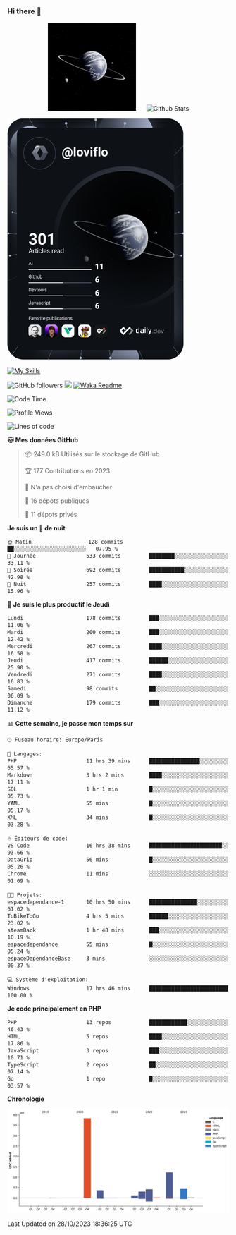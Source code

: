 ### Hi there 👋

<p align="center">
  <img src="https://github.com/Loviflo/Loviflo/blob/main/img/portrait.jpg" alt="Loviflo" height="200" style="margin-right: 20px"/>
  <img src="https://github-readme-stats.vercel.app/api?username=Loviflo&show_icons=true&theme=graywhite" alt="Github Stats" />
</p>

<a href="https://app.daily.dev/loviflo"><img src="https://github.com/loviflo/loviflo/blob/main/devcard.svg" width="400" alt="Loviflo's Dev Card"/></a>


[![My Skills](https://skillicons.dev/icons?i=php,laravel,symfony,mysql,js,ts,html,css,sass,angular,docker,webpack,vscode,figma,git,github,gitlab)](https://skillicons.dev)


![GitHub followers](https://img.shields.io/github/followers/Loviflo?label=Follow&style=social)
![](https://visitor-badge.glitch.me/badge?page_id=Loviflo.Loviflo)
[![Waka Readme](https://github.com/Loviflo/Loviflo/actions/workflows/update-stats.yml/badge.svg)](https://github.com/Loviflo/Loviflo/actions/workflows/update-stats.yml)

<!--START_SECTION:waka-->
![Code Time](http://img.shields.io/badge/Code%20Time-1%2C570%20hrs%2034%20mins-blue)

![Profile Views](http://img.shields.io/badge/Vues%20du%20profil-0-blue)

![Lines of code](https://img.shields.io/badge/Depuis%20Hello%20World%2C%20j%27ai%20%C3%A9crit-6.7%20million%20Lignes%20de%20code-blue)

**🐱 Mes données GitHub** 

> 📦 249.0 kB Utilisés sur le stockage de GitHub 
 > 
> 🏆 177 Contributions en 2023
 > 
> 🚫 N'a pas choisi d'embaucher
 > 
> 📜 16 dépots publiques 
 > 
> 🔑 11 dépots privés 
 > 
**Je suis un 🦉 de nuit** 

```text
🌞 Matin                  128 commits         ██░░░░░░░░░░░░░░░░░░░░░░░   07.95 % 
🌆 Journée                533 commits         ████████░░░░░░░░░░░░░░░░░   33.11 % 
🌃 Soirée                 692 commits         ███████████░░░░░░░░░░░░░░   42.98 % 
🌙 Nuit                   257 commits         ████░░░░░░░░░░░░░░░░░░░░░   15.96 % 
```
📅 **Je suis le plus productif le Jeudi** 

```text
Lundi                    178 commits         ███░░░░░░░░░░░░░░░░░░░░░░   11.06 % 
Mardi                    200 commits         ███░░░░░░░░░░░░░░░░░░░░░░   12.42 % 
Mercredi                 267 commits         ████░░░░░░░░░░░░░░░░░░░░░   16.58 % 
Jeudi                    417 commits         ██████░░░░░░░░░░░░░░░░░░░   25.90 % 
Vendredi                 271 commits         ████░░░░░░░░░░░░░░░░░░░░░   16.83 % 
Samedi                   98 commits          ██░░░░░░░░░░░░░░░░░░░░░░░   06.09 % 
Dimanche                 179 commits         ███░░░░░░░░░░░░░░░░░░░░░░   11.12 % 
```


📊 **Cette semaine, je passe mon temps sur** 

```text
🕑︎ Fuseau horaire: Europe/Paris

💬 Langages: 
PHP                      11 hrs 39 mins      ████████████████░░░░░░░░░   65.57 % 
Markdown                 3 hrs 2 mins        ████░░░░░░░░░░░░░░░░░░░░░   17.11 % 
SQL                      1 hr 1 min          █░░░░░░░░░░░░░░░░░░░░░░░░   05.73 % 
YAML                     55 mins             █░░░░░░░░░░░░░░░░░░░░░░░░   05.17 % 
XML                      34 mins             █░░░░░░░░░░░░░░░░░░░░░░░░   03.28 % 

🔥 Éditeurs de code: 
VS Code                  16 hrs 38 mins      ███████████████████████░░   93.66 % 
DataGrip                 56 mins             █░░░░░░░░░░░░░░░░░░░░░░░░   05.26 % 
Chrome                   11 mins             ░░░░░░░░░░░░░░░░░░░░░░░░░   01.09 % 

🐱‍💻 Projets: 
espacedependance-1       10 hrs 50 mins      ███████████████░░░░░░░░░░   61.02 % 
ToBikeToGo               4 hrs 5 mins        ██████░░░░░░░░░░░░░░░░░░░   23.02 % 
steamBack                1 hr 48 mins        ███░░░░░░░░░░░░░░░░░░░░░░   10.19 % 
espacedependance         55 mins             █░░░░░░░░░░░░░░░░░░░░░░░░   05.24 % 
espaceDependanceBase     3 mins              ░░░░░░░░░░░░░░░░░░░░░░░░░   00.37 % 

💻 Système d'exploitation: 
Windows                  17 hrs 46 mins      █████████████████████████   100.00 % 
```

**Je code principalement en PHP** 

```text
PHP                      13 repos            ████████████░░░░░░░░░░░░░   46.43 % 
HTML                     5 repos             ████░░░░░░░░░░░░░░░░░░░░░   17.86 % 
JavaScript               3 repos             ███░░░░░░░░░░░░░░░░░░░░░░   10.71 % 
TypeScript               2 repos             ██░░░░░░░░░░░░░░░░░░░░░░░   07.14 % 
Go                       1 repo              █░░░░░░░░░░░░░░░░░░░░░░░░   03.57 % 
```



**Chronologie**

![Lines of Code chart](https://raw.githubusercontent.com/Loviflo/Loviflo/main/assets/bar_graph.png)


 Last Updated on 28/10/2023 18:36:25 UTC
<!--END_SECTION:waka-->
